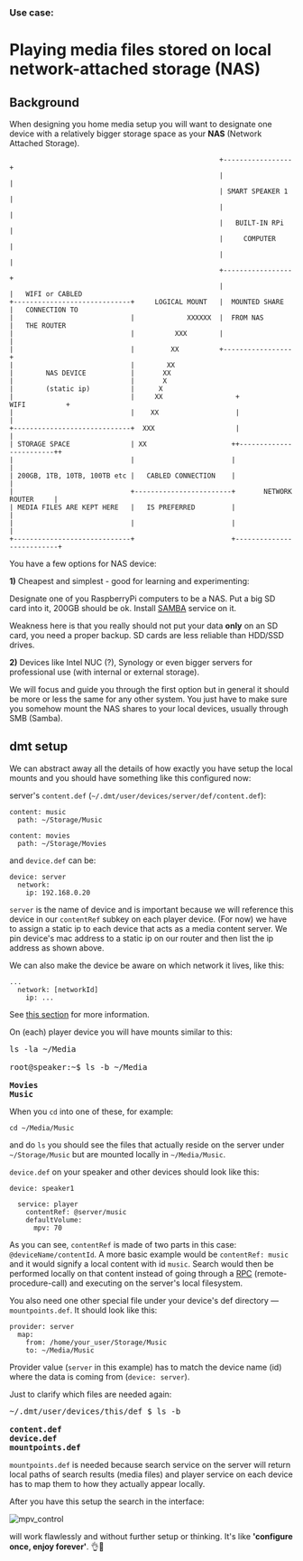 ### Use case:

# Playing media files stored on local network-attached storage (NAS)

## Background

When designing you home media setup you will want to designate one device with a relatively bigger storage space as your **NAS** (Network Attached Storage).

```
                                                    +-----------------+
                                                    |                 |
                                                    | SMART SPEAKER 1 |
                                                    |                 |
                                                    |   BUILT-IN RPi  |
                                                    |     COMPUTER    |
                                                    |                 |
                                                    +-----------------+
                                                    |                 |   WIFI or CABLED
+-----------------------------+     LOGICAL MOUNT   |  MOUNTED SHARE  |   CONNECTION TO
|                             |             XXXXXX  |  FROM NAS       |   THE ROUTER
|                             |          XXX        |                 |
|                             |         XX          +-----------------+
|                             |        XX
|        NAS DEVICE           |       XX
|                             |       X
|        (static ip)          |      X
|                             |     XX                  +          WIFI          +
|                             |    XX                   |                        |
+-----------------------------+  XXX                    |                        |
| STORAGE SPACE               | XX                     ++------------------------++
|                             |                        |                          |
| 200GB, 1TB, 10TB, 100TB etc |   CABLED CONNECTION    |                          |
|                             +------------------------+       NETWORK ROUTER     |
| MEDIA FILES ARE KEPT HERE   |   IS PREFERRED         |                          |
|                             |                        |                          |
+-----------------------------+                        +--------------------------+
```

You have a few options for NAS device:

**1)** Cheapest and simplest - good for learning and experimenting:

Designate one of you RaspberryPi computers to be a NAS. Put a big SD card into it, 200GB should be ok. Install [SAMBA](../SAMBA.md) service on it.

Weakness here is that you really should not put your data **only** on an SD card, you need a proper backup. SD cards are less reliable than HDD/SSD drives.

**2)** Devices like Intel NUC (?), Synology or even bigger servers for professional use (with internal or external storage).

We will focus and guide you through the first option but in general it should be more or less the same for any other system. You just have to make sure you somehow mount the NAS shares to your local devices, usually through SMB (Samba).

## dmt setup

We can abstract away all the details of how exactly you have setup the local mounts and you should have something like this configured now:

server's `content.def` (`~/.dmt/user/devices/server/def/content.def`):

```
content: music
  path: ~/Storage/Music

content: movies
  path: ~/Storage/Movies
```

and `device.def` can be:

```
device: server
  network:
    ip: 192.168.0.20
```

`server` is the name of device and is important because we will reference this device in our `contentRef` subkey on each player device. (For now) we have to assign a static ip to each device that acts as a media content server. We pin device's mac address to a static ip on our router and then list the ip address as shown above.

We can also make the device be aware on which network it lives, like this:

```
...
  network: [networkId]
    ip: ...
```

See [this section](../USER_DEFINITIONS.md#-networksdef) for more information.

On (each) player device you will have mounts similar to this:

<pre>
ls -la ~/Media

root@speaker:~$ ls -b ~/Media

<b>Movies</b>
<b>Music</b>
</pre>

When you `cd` into one of these, for example:

```
cd ~/Media/Music
```

and do `ls` you should see the files that actually reside on the server under `~/Storage/Music` but are mounted locally in `~/Media/Music`.

`device.def` on your speaker and other devices should look like this:

```
device: speaker1

  service: player
    contentRef: @server/music
    defaultVolume:
      mpv: 70
```

As you can see, `contentRef` is made of two parts in this case: `@deviceName/contentId`. A more basic example would be `contentRef: music` and it would signify a local content with id `music`. Search would then be performed locally on that content instead of going through a [RPC](https://github.com/uniqpath/info/tree/master/docs#search-architecture) (remote-procedure-call) and executing on the server's local filesystem.

You also need one other special file under your device's def directory — `mountpoints.def`. It should look like this:

```
provider: server
  map:
    from: /home/your_user/Storage/Music
    to: ~/Media/Music
```

Provider value (`server` in this example) has to match the device name (id) where the data is coming from (`device: server`).

Just to clarify which files are needed again:

<pre>
~/.dmt/user/devices/this/def $ ls -b

<b>content.def</b>
<b>device.def</b>
<b>mountpoints.def</b>
</pre>

`mountpoints.def` is needed because search service on the server will return local paths of search results (media files) and player service on each device has to map them to how they actually appear locally.

After you have this setup the search in the interface:

![mpv_control](https://github.com/uniqpath/info/blob/master/assets/img/screens/screen8.jpg?raw=true)

will work flawlessly and without further setup or thinking. It's like **'configure once, enjoy forever'**. 👌🚀
